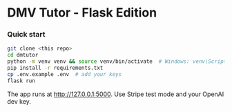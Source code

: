 # DMV Tutor - Flask Edition

### Quick start

```bash
git clone <this repo>
cd dmtutor
python -m venv venv && source venv/bin/activate  # Windows: venv\Scripts\activate
pip install -r requirements.txt
cp .env.example .env  # add your keys
flask run
```

The app runs at <http://127.0.0.1:5000>. Use Stripe test mode and your OpenAI dev key.
